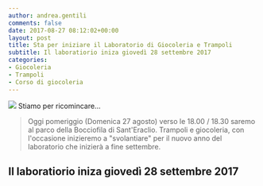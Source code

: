 ```yaml
---
author: andrea.gentili
comments: false
date: 2017-08-27 08:12:02+00:00
layout: post
title: Sta per iniziare il Laboratorio di Giocoleria e Trampoli
subtitle: Il laboratiorio iniza giovedì 28 settembre 2017
categories:
- Giocoleria
- Trampoli
- Corso di giocoleria
---
```

<img src="{{ site.baseurl }}/img/animazione-agosto.jpg" />
Stiamo per ricomincare...

> Oggi pomeriggio (Domenica 27 agosto) verso le 18.00 / 18.30 saremo al parco della Bocciofila di Sant'Eraclio.
> Trampoli e giocoleria, con l'occasione inizieremo a "svolantiare" per il nuovo anno del laboratorio che inizierà a fine settembre.

## Il laboratiorio iniza giovedì 28 settembre 2017
